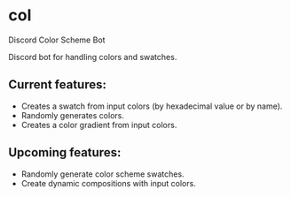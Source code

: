 # col
Discord Color Scheme Bot

Discord bot for handling colors and swatches.

## Current features:
* Creates a swatch from input colors (by hexadecimal value or by name).
* Randomly generates colors.
* Creates a color gradient from input colors.

## Upcoming features:
* Randomly generate color scheme swatches.
* Create dynamic compositions with input colors.
